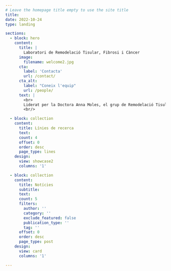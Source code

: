 ```yaml
---
# Leave the homepage title empty to use the site title
title:
date: 2022-10-24
type: landing

sections:
  - block: hero
    content:
      title: |
        Laboratori de Remodelació Tisular, Fibrosi i Càncer
      image:
        filename: welcome2.jpg
      cta:
        label: 'Contacta'
        url: /contact/
      cta_alt:
        label: "Coneix l'equip"
        url: /people/
      text: |
        <br>
        Liderat per la Doctora Anna Moles, el grup de Remodelació Tisular, Fibrosi i Càncer té un enfocament científic transversal, amb un equip punter d'investigadors que treballa amb les técniques més avançades.
        <br/>

  - block: collection
    content:
      title: Línies de recerca
      text:
      count: 4
      offset: 0
      order: desc
      page_type: lines
    design:
      view: showcase2
      columns: '1'

  - block: collection
    content:
      title: Notícies
      subtitle:
      text:
      count: 5
      filters:
        author: ''
        category: ''
        exclude_featured: false
        publication_type: ''
        tag: ''
      offset: 0
      order: desc
      page_type: post
    design:
      view: card
      columns: '1'

---
```

